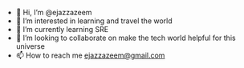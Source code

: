 - 👋 Hi, I’m @ejazzazeem
- 👀 I’m interested in learning and travel the world
- 🌱 I’m currently learning SRE
- 💞️ I’m looking to collaborate on make the tech world helpful for this universe
- 📫 How to reach me ejazzazeem@gmail.com

<!---
ejazzazeem/ejazzazeem is a ✨ special ✨ repository because its `README.md` (this file) appears on your GitHub profile.
You can click the Preview link to take a look at your changes.
--->
